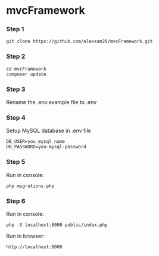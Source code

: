 # mvcFramework
### Step 1
```shell
git clone https://github.com/alexsam20/mvcFramework.git
```
### Step 2
```shell
cd mvcFramework
composer update
```
### Step 3
Rename the .env.example file to .env
### Step 4
Setup MySQL database in .env file
```dotenv
DB_USER=you_mysql_name
DB_PASSWORD=you-mysql-password
```
### Step 5
Run in console:
```shell
php migrations.php
```

### Step 6
Run in console:
```shell
php -S localhost:8000 public/index.php
```
Run in browser:
```shell
http://localhost:8000
```

